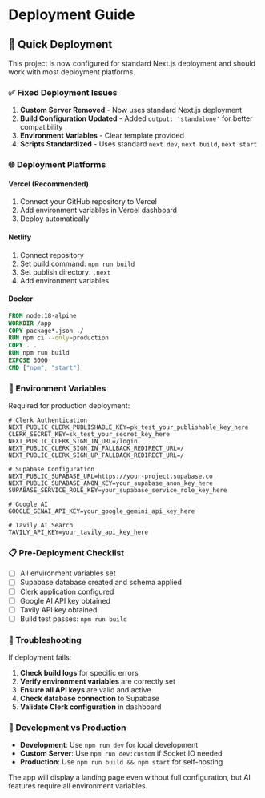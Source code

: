 # Deployment Guide

## 🚀 Quick Deployment

This project is now configured for standard Next.js deployment and should work with most deployment platforms.

### ✅ Fixed Deployment Issues

1. **Custom Server Removed** - Now uses standard Next.js deployment
2. **Build Configuration Updated** - Added `output: 'standalone'` for better compatibility
3. **Environment Variables** - Clear template provided
4. **Scripts Standardized** - Uses standard `next dev`, `next build`, `next start`

### 🌐 Deployment Platforms

#### Vercel (Recommended)
1. Connect your GitHub repository to Vercel
2. Add environment variables in Vercel dashboard
3. Deploy automatically

#### Netlify
1. Connect repository
2. Set build command: `npm run build`
3. Set publish directory: `.next`
4. Add environment variables

#### Docker
```dockerfile
FROM node:18-alpine
WORKDIR /app
COPY package*.json ./
RUN npm ci --only=production
COPY . .
RUN npm run build
EXPOSE 3000
CMD ["npm", "start"]
```

### 🔧 Environment Variables

Required for production deployment:

```env
# Clerk Authentication
NEXT_PUBLIC_CLERK_PUBLISHABLE_KEY=pk_test_your_publishable_key_here
CLERK_SECRET_KEY=sk_test_your_secret_key_here
NEXT_PUBLIC_CLERK_SIGN_IN_URL=/login
NEXT_PUBLIC_CLERK_SIGN_IN_FALLBACK_REDIRECT_URL=/
NEXT_PUBLIC_CLERK_SIGN_UP_FALLBACK_REDIRECT_URL=/

# Supabase Configuration
NEXT_PUBLIC_SUPABASE_URL=https://your-project.supabase.co
NEXT_PUBLIC_SUPABASE_ANON_KEY=your_supabase_anon_key_here
SUPABASE_SERVICE_ROLE_KEY=your_supabase_service_role_key_here

# Google AI
GOOGLE_GENAI_API_KEY=your_google_gemini_api_key_here

# Tavily AI Search
TAVILY_API_KEY=your_tavily_api_key_here
```

### 📋 Pre-Deployment Checklist

- [ ] All environment variables set
- [ ] Supabase database created and schema applied
- [ ] Clerk application configured
- [ ] Google AI API key obtained
- [ ] Tavily API key obtained
- [ ] Build test passes: `npm run build`

### 🐛 Troubleshooting

If deployment fails:

1. **Check build logs** for specific errors
2. **Verify environment variables** are correctly set
3. **Ensure all API keys** are valid and active
4. **Check database connection** to Supabase
5. **Validate Clerk configuration** in dashboard

### 🔄 Development vs Production

- **Development**: Use `npm run dev` for local development
- **Custom Server**: Use `npm run dev:custom` if Socket.IO needed
- **Production**: Use `npm run build && npm start` for self-hosting

The app will display a landing page even without full configuration, but AI features require all environment variables.